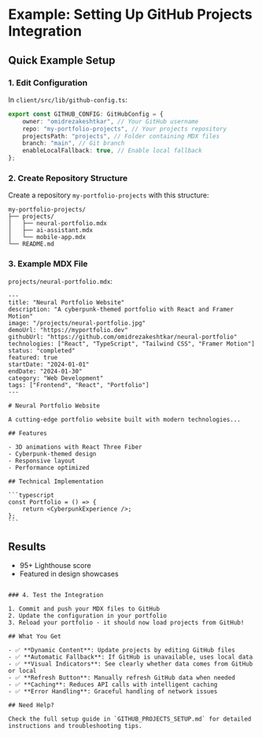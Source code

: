 # Example: Setting Up GitHub Projects Integration

## Quick Example Setup

### 1. Edit Configuration

In `client/src/lib/github-config.ts`:

```typescript
export const GITHUB_CONFIG: GitHubConfig = {
	owner: "omidrezakeshtkar", // Your GitHub username
	repo: "my-portfolio-projects", // Your projects repository
	projectsPath: "projects", // Folder containing MDX files
	branch: "main", // Git branch
	enableLocalFallback: true, // Enable local fallback
};
```

### 2. Create Repository Structure

Create a repository `my-portfolio-projects` with this structure:

```
my-portfolio-projects/
├── projects/
│   ├── neural-portfolio.mdx
│   ├── ai-assistant.mdx
│   └── mobile-app.mdx
└── README.md
```

### 3. Example MDX File

`projects/neural-portfolio.mdx`:

````mdx
---
title: "Neural Portfolio Website"
description: "A cyberpunk-themed portfolio with React and Framer Motion"
image: "/projects/neural-portfolio.jpg"
demoUrl: "https://myportfolio.dev"
githubUrl: "https://github.com/omidrezakeshtkar/neural-portfolio"
technologies: ["React", "TypeScript", "Tailwind CSS", "Framer Motion"]
status: "completed"
featured: true
startDate: "2024-01-01"
endDate: "2024-01-30"
category: "Web Development"
tags: ["Frontend", "React", "Portfolio"]
---

# Neural Portfolio Website

A cutting-edge portfolio website built with modern technologies...

## Features

- 3D animations with React Three Fiber
- Cyberpunk-themed design
- Responsive layout
- Performance optimized

## Technical Implementation

```typescript
const Portfolio = () => {
	return <CyberpunkExperience />;
};
```
````

## Results

- 95+ Lighthouse score
- Featured in design showcases

```

### 4. Test the Integration

1. Commit and push your MDX files to GitHub
2. Update the configuration in your portfolio
3. Reload your portfolio - it should now load projects from GitHub!

## What You Get

- ✅ **Dynamic Content**: Update projects by editing GitHub files
- ✅ **Automatic Fallback**: If GitHub is unavailable, uses local data
- ✅ **Visual Indicators**: See clearly whether data comes from GitHub or local
- ✅ **Refresh Button**: Manually refresh GitHub data when needed
- ✅ **Caching**: Reduces API calls with intelligent caching
- ✅ **Error Handling**: Graceful handling of network issues

## Need Help?

Check the full setup guide in `GITHUB_PROJECTS_SETUP.md` for detailed instructions and troubleshooting tips.
```
